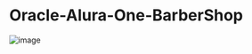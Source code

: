 # Oracle-Alura-One-BarberShop
![image](https://github.com/ezestom/Oracle-Alura-One-BarberShop/assets/100095709/f79f5cf4-1d40-4b87-9f16-9efd09d0e2ad)
